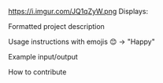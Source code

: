 https://i.imgur.com/JQ1qZyW.png
Displays:

Formatted project description

Usage instructions with emojis 😊 → "Happy"

Example input/output

How to contribute
